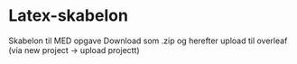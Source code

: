 # Latex-skabelon
Skabelon til MED opgave
Download som .zip og herefter upload til overleaf (via new project -> upload projectt) 
